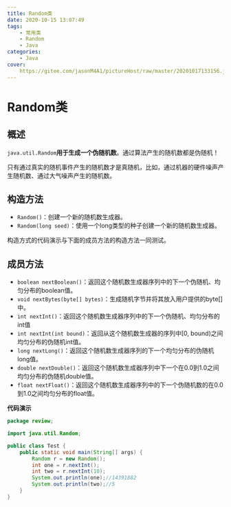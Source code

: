 ```yaml
---
title: Random类
date: 2020-10-15 13:07:49
tags: 
	- 常用类
	- Random
	- Java
categories:
	- Java
cover:
	https://gitee.com/jasonM4A1/pictureHost/raw/master/20201017133156.jpg
---
```


# Random类

## 概述

`java.util.Random`**用于生成一个伪随机数**。通过算法产生的随机数都是伪随机！

只有通过真实的随机事件产生的随机数才是真随机，比如，通过机器的硬件噪声产生随机数、通过大气噪声产生的随机数。

## 构造方法

+ `Random()`：创建一个新的随机数生成器。
+ `Random(long seed)`：使用一个long类型的种子创建一个新的随机数生成器。

构造方式的代码演示与下面的成员方法的构造方法一同测试。

## 成员方法

+ `boolean nextBoolean()`：返回这个随机数生成器序列中的下一个伪随机、均匀分布的boolean值。
+ `void nextBytes(byte[] bytes)`：生成随机字节并将其放入用户提供的byte[]中。
+ `int nextInt()`：返回这个随机数生成器序列中的下一个伪随机、均匀分布的int值
+ `int nextInt(int bound)`：返回从这个随机数生成器的序列中[0, bound)之间均匀分布的伪随机int值。
+ `long nextLong()`：返回这个随机数生成器序列的下一个均匀分布的伪随机long值。
+ `double nextDouble()`：返回这个随机数生成器序列中下一个在0.0到1.0之间均匀分布的伪随机double值。
+ `float nextFloat()`：返回这个随机数生成器序列中的下一个伪随机数的在0.0到1.0之间均匀分布的float值。

**代码演示**

~~~java
package review;

import java.util.Random;

public class Test {
    public static void main(String[] args) {
        Random r = new Random();
        int one = r.nextInt();
        int two = r.nextInt(10);
        System.out.println(one);//14391882
        System.out.println(two);//5
    }
}
~~~

